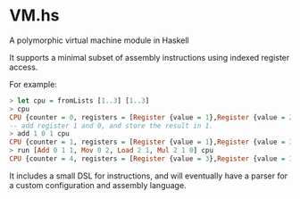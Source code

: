 # VM.hs
A polymorphic virtual machine module in Haskell

It supports a minimal subset of assembly instructions using indexed register access.

For example:

```haskell
> let cpu = fromLists [1..3] [1..3]
> cpu
CPU {counter = 0, registers = [Register {value = 1},Register {value = 2},Register {value = 3}], memory = [Register {value = 1},Register {value = 2},Register {value = 3}]}
-- add register 1 and 0, and store the result in 1.
> add 1 0 1 cpu
CPU {counter = 1, registers = [Register {value = 1},Register {value = 3},Register {value = 3}], memory = [Register {value = 1},Register {value = 2},Register {value = 3}]}
> run [Add 0 1 1, Mov 0 2, Load 2 1, Mul 2 1 0] cpu
CPU {counter = 4, registers = [Register {value = 3},Register {value = 3},Register {value = 1}], memory = [Register {value = 1},Register {value = 2},Register {value = 3}]}
```

It includes a small DSL for instructions, and will eventually have a parser for a custom configuration and assembly language.

